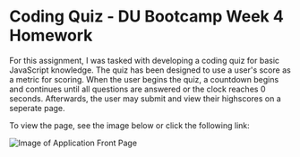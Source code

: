 # Coding Quiz - DU Bootcamp Week 4 Homework

For this assignment, I was tasked with developing a coding quiz for basic JavaScript knowledge. The quiz has been designed to use a user's score as a metric for scoring. When the user begins the quiz, a countdown begins and continues until all questions are answered or the clock reaches 0 seconds. Afterwards, the user may submit and view their highscores on a seperate page.

To view the page, see the image below or click the following link:

![Image of Application Front Page](./assets./images./code-quiz.png)